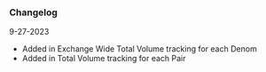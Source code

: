 ### Changelog

9-27-2023
- Added in Exchange Wide Total Volume tracking for each Denom
- Added in Total Volume tracking for each Pair

